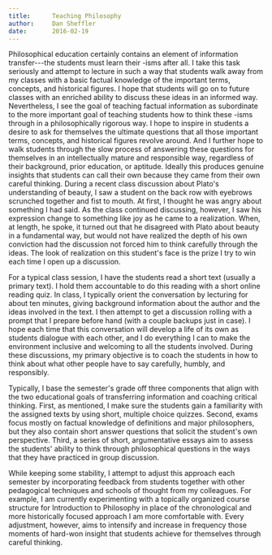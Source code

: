 ```yaml
---
title:      Teaching Philosophy
author:     Dan Sheffler
date:       2016-02-19
---
```



Philosophical education certainly contains an element of information transfer---the students must learn their -isms after all.  I take this task seriously and attempt to lecture in such a way that students walk away from my classes with a basic factual knowledge of the important terms, concepts, and historical figures.  I hope that students will go on to future classes with an enriched ability to discuss these ideas in an informed way.  Nevertheless, I see the goal of teaching factual information as subordinate to the more important goal of teaching students how to think these -isms through in a philosophically rigorous way.  I hope to inspire in students a desire to ask for themselves the ultimate questions that all those important terms, concepts, and historical figures revolve around.  And I further hope to walk students through the slow process of answering these questions for themselves in an intellectually mature and responsible way, regardless of their background, prior education, or aptitude.  Ideally this produces genuine insights that students can call their own because they came from their own careful thinking.  During a recent class discussion about Plato's understanding of beauty, I saw a student on the back row with eyebrows scrunched together and fist to mouth.  At first, I thought he was angry about something I had said.  As the class continued discussing, however, I saw his expression change to something like joy as he came to a realization.  When, at length, he spoke, it turned out that he disagreed with Plato about beauty in a fundamental way, but would not have realized the depth of his own conviction had the discussion not forced him to think carefully through the ideas.  The look of realization on this student's face is the prize I try to win each time I open up a discussion.

For a typical class session, I have the students read a short text (usually a primary text).  I hold them accountable to do this reading with a short online reading quiz.  In class, I typically orient the conversation by lecturing for about ten minutes, giving background information about the author and the ideas involved in the text.  I then attempt to get a discussion rolling with a prompt that I prepare before hand (with a couple backups just in case).  I hope each time that this conversation will develop a life of its own as students dialogue with each other, and I do everything I can to make the environment inclusive and welcoming to all the students involved.  During these discussions, my primary objective is to coach the students in how to think about what other people have to say carefully, humbly, and responsibly. 

Typically, I base the semester's grade off three components that align with the two educational goals of transferring information and coaching critical thinking.  First, as mentioned, I make sure the students gain a familiarity with the assigned texts by using short, multiple choice quizzes.  Second, exams focus mostly on factual knowledge of definitions and major philosophers, but they also contain short answer questions that solicit the student's own perspective.  Third, a series of short, argumentative essays aim to assess the students' ability to think through philosophical questions in the ways that they have practiced in group discussion.

While keeping some stability, I attempt to adjust this approach each semester by incorporating feedback from students together with other pedagogical techniques and schools of thought from my colleagues.  For example, I am currently experimenting with a topically organized course structure for Introduction to Philosophy in place of the chronological and more historically focused approach I am more comfortable with.  Every adjustment, however, aims to intensify and increase in frequency those moments of hard-won insight that students achieve for themselves through careful thinking.